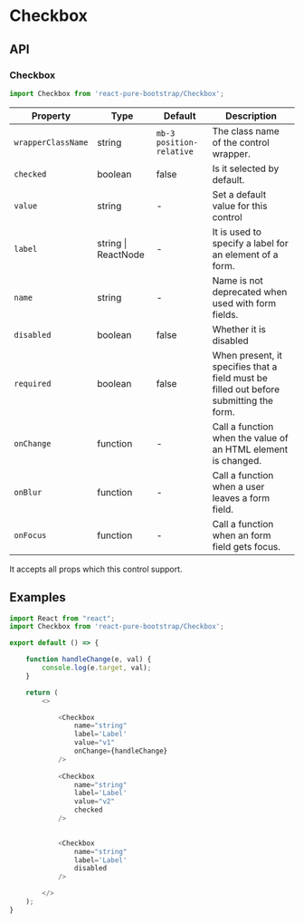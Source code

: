 # Checkbox


## API

### Checkbox
```js
import Checkbox from 'react-pure-bootstrap/Checkbox';
```
| Property | Type | Default | Description |
| --- | --- | --- | --- |
| `wrapperClassName` | string | `mb-3 position-relative` | The class name of the control wrapper. |
| `checked` | boolean | false | Is it selected by default. |
| `value` | string | - | Set a default value for this control |
| `label` | string \| ReactNode | - | It is used to specify a label for an element of a form. |
| `name` | string | - | Name is not deprecated when used with form fields. |
| `disabled` | boolean | false | Whether it is disabled |
| `required` | boolean | false | When present, it specifies that a field must be filled out before submitting the form. |
| `onChange` | function  | - | Call a function when the value of an HTML element is changed. |
| `onBlur` | function  | - | Call a function when a user leaves a form field. |
| `onFocus` | function  | - | Call a function when an form field gets focus. |


It accepts all props which this control support.

## Examples

```js
import React from "react";
import Checkbox from 'react-pure-bootstrap/Checkbox';

export default () => {

    function handleChange(e, val) {
        console.log(e.target, val);
    }

    return (
        <>

            <Checkbox
                name="string"
                label='Label'
                value="v1"
                onChange={handleChange}
            />
            
            <Checkbox
                name="string"
                label='Label'
                value="v2"
                checked
            />
            

            <Checkbox
                name="string"
                label='Label'
                disabled
            />

        </>
    );
}
```